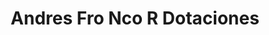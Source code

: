 ---
title: "Andres Fro Nco R Dotaciones"
url: /pereira/andres-fro-nco-r-dotaciones/
shop: Kleidung
---